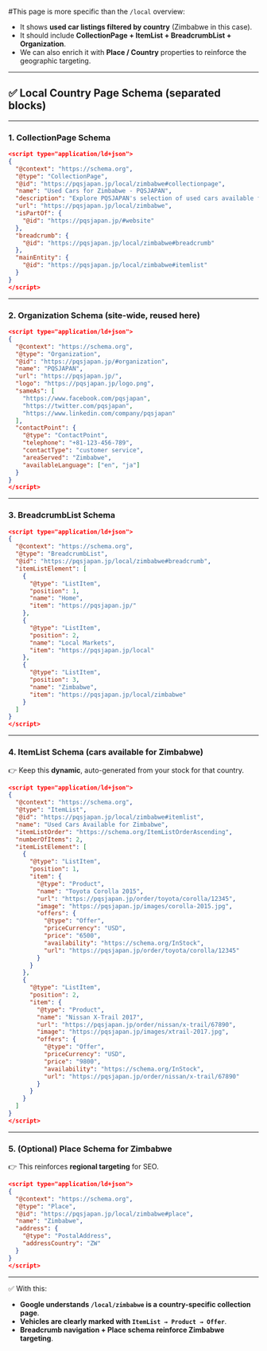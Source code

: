 #This page is more specific than the `/local` overview:

* It shows **used car listings filtered by country** (Zimbabwe in this case).
* It should include **CollectionPage + ItemList + BreadcrumbList + Organization**.
* We can also enrich it with **Place / Country** properties to reinforce the geographic targeting.

---

## ✅ Local Country Page Schema (separated blocks)

---

### **1. CollectionPage Schema**

```json
<script type="application/ld+json">
{
  "@context": "https://schema.org",
  "@type": "CollectionPage",
  "@id": "https://pqsjapan.jp/local/zimbabwe#collectionpage",
  "name": "Used Cars for Zimbabwe - PQSJAPAN",
  "description": "Explore PQSJAPAN's selection of used cars available for export to Zimbabwe. Browse Toyota, Nissan, Honda and other top brands ready for import.",
  "url": "https://pqsjapan.jp/local/zimbabwe",
  "isPartOf": {
    "@id": "https://pqsjapan.jp/#website"
  },
  "breadcrumb": {
    "@id": "https://pqsjapan.jp/local/zimbabwe#breadcrumb"
  },
  "mainEntity": {
    "@id": "https://pqsjapan.jp/local/zimbabwe#itemlist"
  }
}
</script>
```

---

### **2. Organization Schema (site-wide, reused here)**

```json
<script type="application/ld+json">
{
  "@context": "https://schema.org",
  "@type": "Organization",
  "@id": "https://pqsjapan.jp/#organization",
  "name": "PQSJAPAN",
  "url": "https://pqsjapan.jp/",
  "logo": "https://pqsjapan.jp/logo.png",
  "sameAs": [
    "https://www.facebook.com/pqsjapan",
    "https://twitter.com/pqsjapan",
    "https://www.linkedin.com/company/pqsjapan"
  ],
  "contactPoint": {
    "@type": "ContactPoint",
    "telephone": "+81-123-456-789",
    "contactType": "customer service",
    "areaServed": "Zimbabwe",
    "availableLanguage": ["en", "ja"]
  }
}
</script>
```

---

### **3. BreadcrumbList Schema**

```json
<script type="application/ld+json">
{
  "@context": "https://schema.org",
  "@type": "BreadcrumbList",
  "@id": "https://pqsjapan.jp/local/zimbabwe#breadcrumb",
  "itemListElement": [
    {
      "@type": "ListItem",
      "position": 1,
      "name": "Home",
      "item": "https://pqsjapan.jp/"
    },
    {
      "@type": "ListItem",
      "position": 2,
      "name": "Local Markets",
      "item": "https://pqsjapan.jp/local"
    },
    {
      "@type": "ListItem",
      "position": 3,
      "name": "Zimbabwe",
      "item": "https://pqsjapan.jp/local/zimbabwe"
    }
  ]
}
</script>
```

---

### **4. ItemList Schema (cars available for Zimbabwe)**

👉 Keep this **dynamic**, auto-generated from your stock for that country.

```json
<script type="application/ld+json">
{
  "@context": "https://schema.org",
  "@type": "ItemList",
  "@id": "https://pqsjapan.jp/local/zimbabwe#itemlist",
  "name": "Used Cars Available for Zimbabwe",
  "itemListOrder": "https://schema.org/ItemListOrderAscending",
  "numberOfItems": 2,
  "itemListElement": [
    {
      "@type": "ListItem",
      "position": 1,
      "item": {
        "@type": "Product",
        "name": "Toyota Corolla 2015",
        "url": "https://pqsjapan.jp/order/toyota/corolla/12345",
        "image": "https://pqsjapan.jp/images/corolla-2015.jpg",
        "offers": {
          "@type": "Offer",
          "priceCurrency": "USD",
          "price": "6500",
          "availability": "https://schema.org/InStock",
          "url": "https://pqsjapan.jp/order/toyota/corolla/12345"
        }
      }
    },
    {
      "@type": "ListItem",
      "position": 2,
      "item": {
        "@type": "Product",
        "name": "Nissan X-Trail 2017",
        "url": "https://pqsjapan.jp/order/nissan/x-trail/67890",
        "image": "https://pqsjapan.jp/images/xtrail-2017.jpg",
        "offers": {
          "@type": "Offer",
          "priceCurrency": "USD",
          "price": "9800",
          "availability": "https://schema.org/InStock",
          "url": "https://pqsjapan.jp/order/nissan/x-trail/67890"
        }
      }
    }
  ]
}
</script>
```

---

### **5. (Optional) Place Schema for Zimbabwe**

👉 This reinforces **regional targeting** for SEO.

```json
<script type="application/ld+json">
{
  "@context": "https://schema.org",
  "@type": "Place",
  "@id": "https://pqsjapan.jp/local/zimbabwe#place",
  "name": "Zimbabwe",
  "address": {
    "@type": "PostalAddress",
    "addressCountry": "ZW"
  }
}
</script>
```

---

✅ With this:

* **Google understands `/local/zimbabwe` is a country-specific collection page**.
* **Vehicles are clearly marked with `ItemList → Product → Offer`**.
* **Breadcrumb navigation + Place schema reinforce Zimbabwe targeting**.
